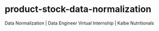 # product-stock-data-normalization
Data Normalization | Data Engineer Virtual Internship | Kalbe Nutritionals
